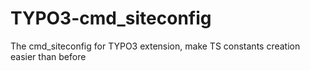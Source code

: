 TYPO3-cmd_siteconfig
====================

The cmd_siteconfig for TYPO3 extension, make TS constants creation easier than before
